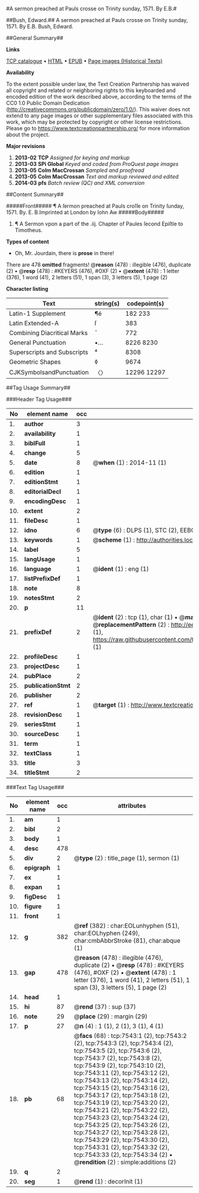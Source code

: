 #A sermon preached at Pauls crosse on Trinity sunday, 1571. By E.B.#

##Bush, Edward.##
A sermon preached at Pauls crosse on Trinity sunday, 1571. By E.B.
Bush, Edward.

##General Summary##

**Links**

[TCP catalogue](http://www.ota.ox.ac.uk/tcp/)  • 
[HTML](http://tei.it.ox.ac.uk/tcp/Texts-HTML/free/A17/A17338.html)  • 
[EPUB](http://tei.it.ox.ac.uk/tcp/Texts-EPUB/free/A17/A17338.epub) • 
[Page images (Historical Texts)](https://historicaltexts.jisc.ac.uk/eebo-99842850e)

**Availability**

To the extent possible under law, the Text Creation Partnership has waived all copyright and related or neighboring rights to this keyboarded and encoded edition of the work described above, according to the terms of the CC0 1.0 Public Domain Dedication (http://creativecommons.org/publicdomain/zero/1.0/). This waiver does not extend to any page images or other supplementary files associated with this work, which may be protected by copyright or other license restrictions. Please go to https://www.textcreationpartnership.org/ for more information about the project.

**Major revisions**

1. __2013-02__ __TCP__ *Assigned for keying and markup*
1. __2013-03__ __SPi Global__ *Keyed and coded from ProQuest page images*
1. __2013-05__ __Colm MacCrossan__ *Sampled and proofread*
1. __2013-05__ __Colm MacCrossan__ *Text and markup reviewed and edited*
1. __2014-03__ __pfs__ *Batch review (QC) and XML conversion*

##Content Summary##

#####Front#####
¶ A ſermon preached at Pauls croſſe on Trinity ſunday, 1571. By. E. B.Imprinted at London by Iohn Aw
#####Body#####

1. ¶ A Sermon vpon a part of the .iij. Chapter of Paules ſecond Epiſtle to Timotheus.

**Types of content**

  * Oh, Mr. Jourdain, there is **prose** in there!

There are 478 **omitted** fragments! 
 @__reason__ (478) : illegible (476), duplicate (2)  •  @__resp__ (478) : #KEYERS (476), #OXF (2)  •  @__extent__ (478) : 1 letter (376), 1 word (41), 2 letters (51), 1 span (3), 3 letters (5), 1 page (2)

**Character listing**


|Text|string(s)|codepoint(s)|
|---|---|---|
|Latin-1 Supplement|¶é|182 233|
|Latin Extended-A|ſ|383|
|Combining             Diacritical Marks|̄|772|
|General Punctuation|•…|8226 8230|
|Superscripts             and Subscripts|⁴|8308|
|Geometric Shapes|◊|9674|
|CJKSymbolsandPunctuation|〈〉|12296 12297|

##Tag Usage Summary##

###Header Tag Usage###

|No|element name|occ|attributes|
|---|---|---|---|
|1.|__author__|3||
|2.|__availability__|1||
|3.|__biblFull__|1||
|4.|__change__|5||
|5.|__date__|8| @__when__ (1) : 2014-11 (1)|
|6.|__edition__|1||
|7.|__editionStmt__|1||
|8.|__editorialDecl__|1||
|9.|__encodingDesc__|1||
|10.|__extent__|2||
|11.|__fileDesc__|1||
|12.|__idno__|6| @__type__ (6) : DLPS (1), STC (2), EEBO-CITATION (1), PROQUEST (1), VID (1)|
|13.|__keywords__|1| @__scheme__ (1) : http://authorities.loc.gov/ (1)|
|14.|__label__|5||
|15.|__langUsage__|1||
|16.|__language__|1| @__ident__ (1) : eng (1)|
|17.|__listPrefixDef__|1||
|18.|__note__|8||
|19.|__notesStmt__|2||
|20.|__p__|11||
|21.|__prefixDef__|2| @__ident__ (2) : tcp (1), char (1)  •  @__matchPattern__ (2) : ([0-9\-]+):([0-9IVX]+) (1), (.+) (1)  •  @__replacementPattern__ (2) : http://eebo.chadwyck.com/downloadtiff?vid=$1&page=$2 (1), https://raw.githubusercontent.com/textcreationpartnership/Texts/master/tcpchars.xml#$1 (1)|
|22.|__profileDesc__|1||
|23.|__projectDesc__|1||
|24.|__pubPlace__|2||
|25.|__publicationStmt__|2||
|26.|__publisher__|2||
|27.|__ref__|1| @__target__ (1) : http://www.textcreationpartnership.org/docs/. (1)|
|28.|__revisionDesc__|1||
|29.|__seriesStmt__|1||
|30.|__sourceDesc__|1||
|31.|__term__|1||
|32.|__textClass__|1||
|33.|__title__|3||
|34.|__titleStmt__|2||


###Text Tag Usage###

|No|element name|occ|attributes|
|---|---|---|---|
|1.|__am__|1||
|2.|__bibl__|2||
|3.|__body__|1||
|4.|__desc__|478||
|5.|__div__|2| @__type__ (2) : title_page (1), sermon (1)|
|6.|__epigraph__|1||
|7.|__ex__|1||
|8.|__expan__|1||
|9.|__figDesc__|1||
|10.|__figure__|1||
|11.|__front__|1||
|12.|__g__|382| @__ref__ (382) : char:EOLunhyphen (51), char:EOLhyphen (249), char:cmbAbbrStroke (81), char:abque (1)|
|13.|__gap__|478| @__reason__ (478) : illegible (476), duplicate (2)  •  @__resp__ (478) : #KEYERS (476), #OXF (2)  •  @__extent__ (478) : 1 letter (376), 1 word (41), 2 letters (51), 1 span (3), 3 letters (5), 1 page (2)|
|14.|__head__|1||
|15.|__hi__|87| @__rend__ (37) : sup (37)|
|16.|__note__|29| @__place__ (29) : margin (29)|
|17.|__p__|27| @__n__ (4) : 1 (1), 2 (1), 3 (1), 4 (1)|
|18.|__pb__|68| @__facs__ (68) : tcp:7543:1 (2), tcp:7543:2 (2), tcp:7543:3 (2), tcp:7543:4 (2), tcp:7543:5 (2), tcp:7543:6 (2), tcp:7543:7 (2), tcp:7543:8 (2), tcp:7543:9 (2), tcp:7543:10 (2), tcp:7543:11 (2), tcp:7543:12 (2), tcp:7543:13 (2), tcp:7543:14 (2), tcp:7543:15 (2), tcp:7543:16 (2), tcp:7543:17 (2), tcp:7543:18 (2), tcp:7543:19 (2), tcp:7543:20 (2), tcp:7543:21 (2), tcp:7543:22 (2), tcp:7543:23 (2), tcp:7543:24 (2), tcp:7543:25 (2), tcp:7543:26 (2), tcp:7543:27 (2), tcp:7543:28 (2), tcp:7543:29 (2), tcp:7543:30 (2), tcp:7543:31 (2), tcp:7543:32 (2), tcp:7543:33 (2), tcp:7543:34 (2)  •  @__rendition__ (2) : simple:additions (2)|
|19.|__q__|2||
|20.|__seg__|1| @__rend__ (1) : decorInit (1)|

